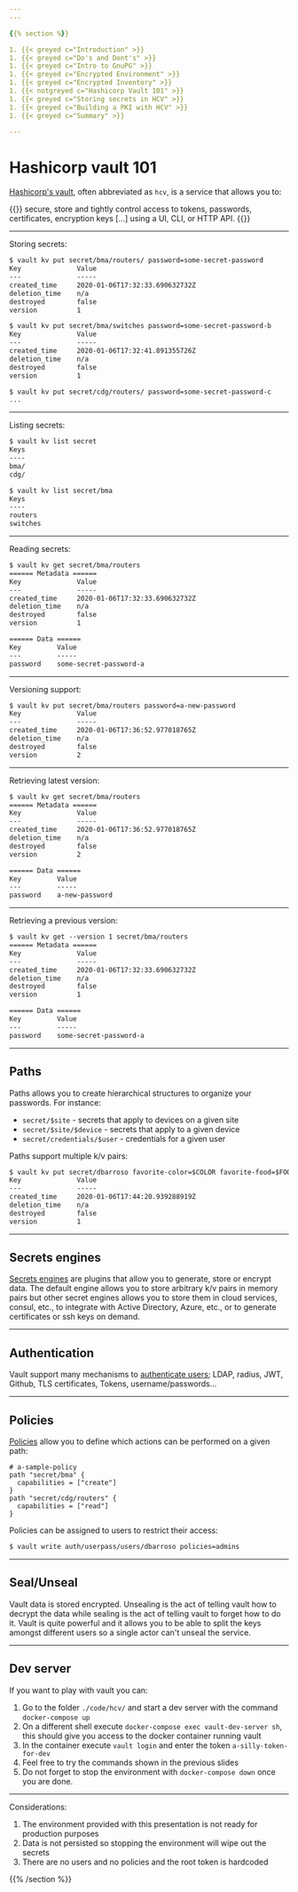 ```yaml
---
---

{{% section %}}

1. {{< greyed c="Introduction" >}}
1. {{< greyed c="Do's and Dont's" >}}
1. {{< greyed c="Intro to GnuPG" >}}
1. {{< greyed c="Encrypted Environment" >}}
1. {{< greyed c="Encrypted Inventory" >}}
1. {{< notgreyed c="Hashicorp Vault 101" >}}
1. {{< greyed c="Storing secrets in HCV" >}}
1. {{< greyed c="Building a PKI with HCV" >}}
1. {{< greyed c="Summary" >}}

---
```


# Hashicorp vault 101

[Hashicorp's vault](https://www.vaultproject.io/), often abbreviated as `hcv`, is a service that allows you to:

{{<box class="bs-callout">}}
secure, store and tightly control access to tokens, passwords, certificates, encryption keys [...] using a UI, CLI, or HTTP API.
{{</box>}}

---

Storing secrets:


``` txt
$ vault kv put secret/bma/routers/ password=some-secret-password
Key              Value
---              -----
created_time     2020-01-06T17:32:33.690632732Z
deletion_time    n/a
destroyed        false
version          1

$ vault kv put secret/bma/switches password=some-secret-password-b
Key              Value
---              -----
created_time     2020-01-06T17:32:41.891355726Z
deletion_time    n/a
destroyed        false
version          1

$ vault kv put secret/cdg/routers/ password=some-secret-password-c
...
```

---

Listing secrets:

``` txt
$ vault kv list secret
Keys
----
bma/
cdg/

$ vault kv list secret/bma
Keys
----
routers
switches
```

---

Reading secrets:

``` txt
$ vault kv get secret/bma/routers
====== Metadata ======
Key              Value
---              -----
created_time     2020-01-06T17:32:33.690632732Z
deletion_time    n/a
destroyed        false
version          1

====== Data ======
Key         Value
---         -----
password    some-secret-password-a
```

---

Versioning support:

``` txt
$ vault kv put secret/bma/routers password=a-new-password
Key              Value
---              -----
created_time     2020-01-06T17:36:52.977018765Z
deletion_time    n/a
destroyed        false
version          2
```

---

Retrieving latest version:

``` txt
$ vault kv get secret/bma/routers
====== Metadata ======
Key              Value
---              -----
created_time     2020-01-06T17:36:52.977018765Z
deletion_time    n/a
destroyed        false
version          2

====== Data ======
Key         Value
---         -----
password    a-new-password
```

---

Retrieving a previous version:

``` txt
$ vault kv get --version 1 secret/bma/routers
====== Metadata ======
Key              Value
---              -----
created_time     2020-01-06T17:32:33.690632732Z
deletion_time    n/a
destroyed        false
version          1

====== Data ======
Key         Value
---         -----
password    some-secret-password-a

```

---

## Paths

Paths allows you to create hierarchical structures to organize your passwords. For instance:

- `secret/$site` - secrets that apply to devices on a given site
- `secret/$site/$device` - secrets that apply to a given device
- `secret/credentials/$user` - credentials for a given user

Paths support multiple k/v pairs:

``` txt
$ vault kv put secret/dbarroso favorite-color=$COLOR favorite-food=$FOOD
Key              Value
---              -----
created_time     2020-01-06T17:44:20.939288919Z
deletion_time    n/a
destroyed        false
version          1

```

---

## Secrets engines

[Secrets engines](https://www.vaultproject.io/docs/secrets/index.html) are plugins that allow you to generate, store or encrypt data. The default engine allows you to store arbitrary k/v pairs in memory pairs but other secret engines allows you to store them in cloud services, consul, etc., to integrate with Active Directory, Azure, etc., or to generate certificates or ssh keys on demand.

---

## Authentication

Vault support many mechanisms to [authenticate users](https://www.vaultproject.io/docs/auth/index.html); LDAP, radius, JWT, Github, TLS certificates, Tokens, username/passwords...

---

## Policies

[Policies](https://www.vaultproject.io/intro/getting-started/policies.html) allow you to define which actions can be performed on a given path:

``` hcl
# a-sample-policy
path "secret/bma" {
  capabilities = ["create"]
}
path "secret/cdg/routers" {
  capabilities = ["read"]
}
```

Policies can be assigned to users to restrict their access:

``` txt
$ vault write auth/userpass/users/dbarroso policies=admins
```

---

## Seal/Unseal

Vault data is stored encrypted. Unsealing is the act of telling vault how to decrypt the data while sealing is the act of telling vault to forget how to do it. Vault is quite powerful and it allows you to be able to split the keys amongst different users so a single actor can't unseal the service.


---

## Dev server

If you want to play with vault you can:

1. Go to the folder `./code/hcv/` and start a dev server with the command `docker-compose up`
2. On a different shell execute `docker-compose exec vault-dev-server sh`, this should give you access to the docker container running vault
3. In the container execute `vault login` and enter the token `a-silly-token-for-dev`
4. Feel free to try the commands shown in the previous slides
5. Do not forget to stop the environment with `docker-compose down` once you are done.

---

Considerations:

1. The environment provided with this presentation is not ready for production purposes
2. Data is not persisted so stopping the environment will wipe out the secrets
3. There are no users and no policies and the root token is hardcoded


{{% /section %}}
